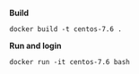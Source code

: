 **Build**

```docker build -t centos-7.6 .```

**Run and login**

```docker run -it centos-7.6 bash```
